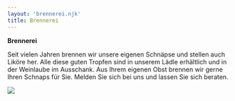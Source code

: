 ```yaml
---
layout: 'brennerei.njk'
title: Brennerei
---
```

**Brennerei**

Seit vielen Jahren brennen wir unsere eigenen Schnäpse und stellen auch Liköre her. Alle diese guten Tropfen sind in unserem Lädle erhältlich und in der Weinlaube im Ausschank. Aus Ihrem eigenen Obst brennen wir gerne Ihren Schnaps für Sie. Melden Sie sich bei uns und lassen Sie sich beraten.

![](/assets/img/03_brennerei/03_brennerei_01.jpg)